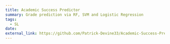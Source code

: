 ```yaml
---
title: Academic Success Predictor
summary: Grade prediction via RF, SVM and Logistic Regression
tags:
  - SL
date: 
external_link: https://github.com/Patrick-Devine33/Academic-Success-Predictor
---
```

